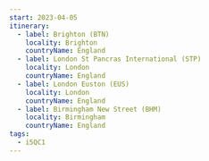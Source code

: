 ```yaml
---
start: 2023-04-05
itinerary:
  - label: Brighton (BTN)
    locality: Brighton
    countryName: England
  - label: London St Pancras International (STP)
    locality: London
    countryName: England
  - label: London Euston (EUS)
    locality: London
    countryName: England
  - label: Birmingham New Street (BHM)
    locality: Birmingham
    countryName: England
tags:
  - i5QC1
---
```


